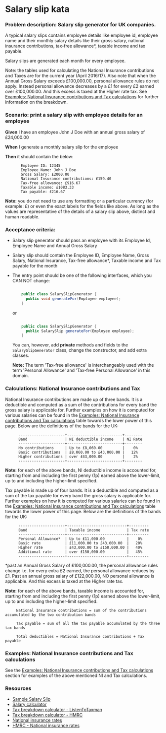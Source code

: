 Salary slip kata
================

### Problem description: Salary slip generator for UK companies.
 
  A typical salary slips contains employee details like employee id, employee name and their monthly salary details like their gross salary, national insurance contributions, tax-free allowance*, taxable income and tax payable.
  
  Salary slips are generated each month for every employee.
   
  Note: the tables used for calculating the National Insurance contributions and Taxes are for the current year (April 2016/17).
  Also note that when the Annual Gross Salary exceeds £100,000.00, personal allowance rules do not apply. Instead personal allowance decreases by a £1 for every £2 earned over £100,000.00. And this excess is taxed at the Higher rate tax.
  See [Examples: National Insurance contributions and Tax calculations](#examples-national-insurance-contributions-and-tax-calculations) for further information on the breakdown.

### Scenario: print a salary slip with employee details for an employee 
    
  <p><b>Given</b> I have an employee John J Doe with an annual gross salary of £24,000.00</p>
  <p><b>When</b> I generate a monthly salary slip for the employee</p>
  <p><b>Then</b> it should contain the below:</p>
  
           Employee ID: 12345
           Employee Name: John J Doe
           Gross Salary: £2000.00
           National Insurance contributions: £159.40
           Tax-free allowance: £916.67
           Taxable income: £1083.33
           Tax payable: £216.67 
         
   **Note:** you do not need to use any formatting or a particular currency (for example: £) or even the exact labels for the fields like above. As long as the values are representative of the details of a salary slip above, distinct and human readable.

### Acceptance criteria:
- Salary slip generator should pass an employee with its Employee Id, Employee Name and Annual Gross Salary
- Salary slip should contain the Employee ID, Employee Name, Gross Salary, National Insurance, Tax-free allowance*, Taxable income and Tax payable for the month
- The entry point should be one of the following interfaces, which you CAN NOT change:
  ```java
  
      public class SalarySlipGenerator {
        public void generateFor(Employee employee);
      }
  
  ```    
    or
    
  ```java
  
      public class SalarySlipGenerator {
        public SalarySlip generateFor(Employee employee);
      }
  
  ```    
  You can, however, add **private** methods and fields to the `SalarySlipGenerator` class, change the constructor, and add extra classes.
  
  **Note:** The term 'Tax-free allowance' is interchangeably used with the term 'Personal Allowance' and 'Tax-free Personal Allowance' in this domain.
  
### Calculations: National Insurance contributions and Tax
 
   National Insurance contributions are made up of three bands. It is a deductible and computed as a sum of the contributions for every band the gross salary is applicable for.
   Further examples on how it is computed for various salaries can be found in the [Examples: National Insurance contributions and Tax calculations](#examples-national-insurance-contributions-and-tax-calculations) table 
   towards the lower power of this page. Below are the definitions of the bands for the UK:
      
   ```
         ---------------------+-------------------------+--------
         Band                 | NI deductible income    | NI Rate
         ---------------------+-------------------------+--------
         No contributions     | Up to £8,060.00         |    0%
         Basic contributions  | £8,060.00 to £43,000.00 |   12%
         Higher contributions | over £43,000.00         |    2%
         ---------------------+-------------------------+--------
   ```
   **Note:** for each of the above bands, NI deductible income is accounted for, starting from and including the first penny (1p) earned above the lower-limit, up to and including the higher-limit specified. 
 
  Tax payable is made up of four bands. It is a deductible and computed as a sum of the tax payable for every band the gross salary is applicable for.
  Further examples on how it is computed for various salaries can be found in the [Examples: National Insurance contributions and Tax calculations](#examples-national-insurance-contributions-and-tax-calculations) table 
  towards the lower power of this page. Below are the definitions of the bands for the UK:
     
   ```
         ---------------------+---------------------------+---------
         Band                 | Taxable income            | Tax rate
         ---------------------+---------------------------+---------
         Personal Allowance*  | Up to £11,000.00          |    0%
         Basic rate           | £11,000.00 to £43,000.00  |   20%
         Higher rate          | £43,000.00 to £150,000.00 |   40%
         Additional rate      | over £150,000.00          |   45%
         ---------------------+---------------------------+---------
   ```
   *past an Annual Gross Salary of £100,000.00, the personal allowance rules change i.e. for every extra £2 earned, the personal allowance reduces by £1. Past an annual gross salary of £122,000.00, NO personal allowance is applicable. And this excess is taxed at the Higher rate tax.

   **Note:** for each of the above bands, taxable income is accounted for, starting from and including the first penny (1p) earned above the lower-limit, up to and including the higher-limit specified.
   
   ```
        National Insurance contributions = sum of the contributions accumulated by the two contribution bands
       
        Tax payable = sum of all the tax payable accumulated by the three tax bands 
       
        Total deductibles = National Insurance contributions + Tax payable
   ```

### Examples: National Insurance contributions and Tax calculations

  See the [Examples: National Insurance contributions and Tax calculations](EXAMPLES.md) section for examples of the above mentioned NI and Tax calculations.   
 
### Resources
- [Sample Salary Slip](http://1.bp.blogspot.com/-lJXMuMQCGtE/Udm8dlTIeSI/AAAAAAAAA1Q/jLxBZndJTAA/s1600/Pay+Slip+Format.JPG)
- [Salary calculator](http://www.thesalarycalculator.co.uk/)
- [Tax breakdown calculator - ListenToTaxman](https://listentotaxman.com/122000?)
- [Tax breakdown calculator - HMRC](http://tools.hmrc.gov.uk/hmrctaxcalculator/screen/Personal+Tax+Calculator/en-GB/summary?user=guest)
- [National insurance rates](http://www.which.co.uk/money/tax/guides/national-insurance-explained/national-insurance-rates/)
- [HMRC - National insurance rates](https://www.gov.uk/guidance/rates-and-thresholds-for-employers-2016-to-2017)

